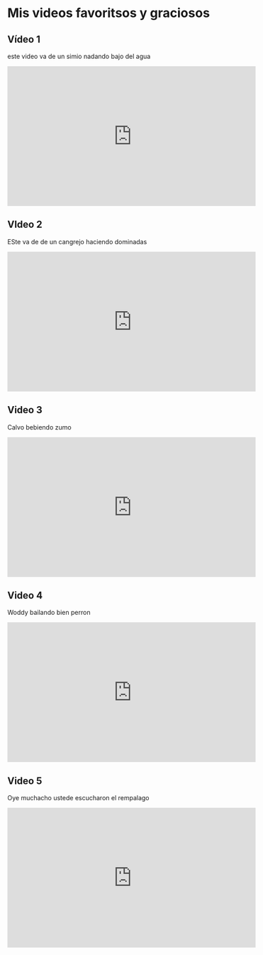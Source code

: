 # Mis videos favoritsos y graciosos

## Vídeo  1
este video va de un simio nadando bajo del agua 

<iframe width="560" height="315" src="https://www.youtube.com/embed/g3V7q6gc9qg" frameborder="0" allow="accelerometer; autoplay; clipboard-write; encrypted-media; gyroscope; picture-in-picture" allowfullscreen></iframe>

## VIdeo 2
ESte va de de un cangrejo haciendo dominadas 

<iframe width="560" height="315" src="https://www.youtube.com/embed/z4LAEzQeRRo" frameborder="0" allow="accelerometer; autoplay; clipboard-write; encrypted-media; gyroscope; picture-in-picture" allowfullscreen></iframe>

## Video 3 
Calvo bebiendo zumo

<iframe width="560" height="315" src="https://www.youtube.com/embed/UzTP0KRUPWY" frameborder="0" allow="accelerometer; autoplay; clipboard-write; encrypted-media; gyroscope; picture-in-picture" allowfullscreen></iframe>

## Video 4 
Woddy bailando bien perron 

<iframe width="560" height="315" src="https://www.youtube.com/embed/rGBiMavuUcg" frameborder="0" allow="accelerometer; autoplay; clipboard-write; encrypted-media; gyroscope; picture-in-picture" allowfullscreen></iframe>

## Video 5
Oye muchacho ustede escucharon el rempalago

<iframe width="560" height="315" src="https://www.youtube.com/embed/vryU0eJ8cQ4" frameborder="0" allow="accelerometer; autoplay; clipboard-write; encrypted-media; gyroscope; picture-in-picture" allowfullscreen></iframe>
